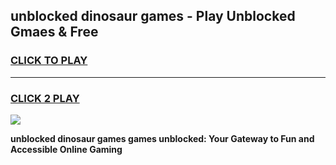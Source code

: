 
## unblocked dinosaur games - Play Unblocked Gmaes & Free
<h3>
<a href="https://premium.freeplayer.one?title=unblocked_dinosaur_games&ref=19F">CLICK TO PLAY</a></h3>
<hr>

<h3>
<a href="https://premium.freeplayer.one?title=unblocked_dinosaur_games&ref=19F">CLICK 2 PLAY</a>
  
</h3>

<a href="https://premium.freeplayer.one?title=unblocked_dinosaur_games&ref=19F/"><img src="https://clearcache.store/games.png"></a>


**unblocked dinosaur games games unblocked: Your Gateway to Fun and Accessible Online Gaming**
